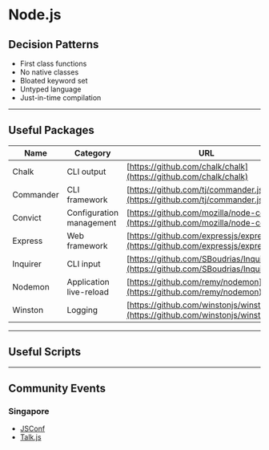 # Node.js

## Decision Patterns

- First class functions
- No native classes
- Bloated keyword set
- Untyped language
- Just-in-time compilation


- - -


## Useful Packages

| Name | Category | URL |
| --- | --- | --- |
| Chalk | CLI output | [https://github.com/chalk/chalk](https://github.com/chalk/chalk) |
| Commander | CLI framework | [https://github.com/tj/commander.js/](https://github.com/tj/commander.js/) |
| Convict | Configuration management | [https://github.com/mozilla/node-convict](https://github.com/mozilla/node-convict) |
| Express | Web framework | [https://github.com/expressjs/express](https://github.com/expressjs/express) |
| Inquirer | CLI input | [https://github.com/SBoudrias/Inquirer.js/](https://github.com/SBoudrias/Inquirer.js/) |
| Nodemon | Application live-reload | [https://github.com/remy/nodemon](https://github.com/remy/nodemon) |
| Winston | Logging | [https://github.com/winstonjs/winston](https://github.com/winstonjs/winston) |


- - -


## Useful Scripts


- - -


## Community Events

### Singapore

- [JSConf](https://jsconf.asia)
- [Talk.js](https://www.meetup.com/en-SG/Singapore-JS)
